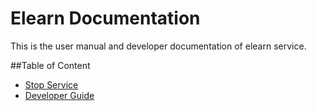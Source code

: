 Elearn Documentation
============

This is the user manual and developer documentation of elearn service.

##Table of Content
- [Stop Service](service/Stop.md)
- [Developer Guide](developer/README.md)